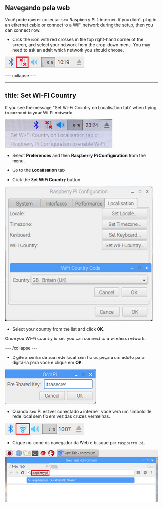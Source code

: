 ## Navegando pela web

Você pode querer conectar seu Raspberry Pi à internet. If you didn't plug in an ethernet cable or connect to a WiFi network during the setup, then you can connect now.

+ Click the icon with red crosses in the top right-hand corner of the screen, and select your network from the drop-down menu. You may need to ask an adult which network you should choose.

![No wifi](images/no-wifi.png)

\--- collapse \---

* * *

## title: Set Wi-Fi Country

If you see the message "Set Wi-Fi Country on Localisation tab" when trying to connect to your Wi-Fi network:

![set wifi country](images/pi-set-wifi-country.png)

+ Select **Preferences** and then **Raspberry Pi Configuration** from the menu.

+ Go to the **Localisation** tab.

+ Click the **Set WiFi Country** button.

![select wifi country](images/pi-select-wifi-country.png)

+ Select your country from the list and click **OK**.

Once you Wi-Fi country is set, you can connect to a wireless network.

\--- /collapse \---

+ Digite a senha da sua rede local sem fio ou peça a um adulto para digitá-la para você e clique em **OK**.

![Type in password](images/type-password.png)

+ Quando seu Pi estiver conectado à internet, você verá um símbolo de rede local sem fio em vez das cruzes vermelhas.

![screenshot](images/pi-wifi.png)

+ Clique no ícone do navegador da Web e busque por `raspberry pi`.

![screenshot](images/pi-browser.png)